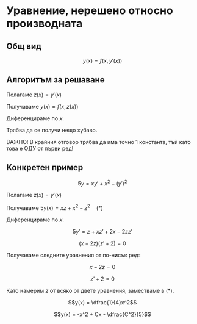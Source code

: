 # Уравнение, нерешено относно производната

## Общ вид

$$y(x) = f(x, y'(x))$$

## Алгоритъм за решаване

Полагаме $z(x) = y'(x)$

Получаваме $y(x) = f(x, z(x))$

Диференцираме по $x$.

Трябва да се получи нещо хубаво.

ВАЖНО! В крайния отговор трябва да има точно 1 константа, тъй като това е ОДУ от първи ред!

## Конкретен пример

$$5y = xy' + x^2 - (y')^2$$

Полагаме $z(x) = y'(x)$

Получаваме $5y(x) = xz + x^2 - z^2 \quad (*)$

Диференцираме по $x$.

$$5y' = z+xz'+2x-2zz'$$

$$(x-2z)(z'+2) = 0$$

Получаваме следните уравнения от по-нисък ред:

$$x-2z = 0$$

$$z'+2 = 0$$

Като намерим $z$ от всяко от двете уравнения, заместваме в $(*)$.

$$y(x) = \dfrac{1}{4}x^2$$

$$y(x) = -x^2 + Cx - \dfrac{C^2}{5}$$